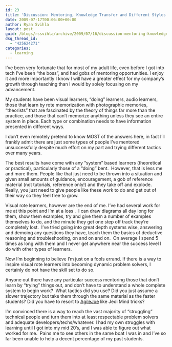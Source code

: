 ```yaml
---
id: 23
title: 'Discussion: Mentoring, Knowledge Transfer and Different Styles Of Learning'
date: 2009-07-17T00:06:00+00:00
author: Ryan Svihla
layout: post
guid: /blogs/rssvihla/archive/2009/07/16/discussion-mentoring-knowledge-transfer-and-different-styles-of-learning.aspx
dsq_thread_id:
  - "425624271"
categories:
  - learning
---
```

I&rsquo;ve been very fortunate that for most of my adult life, even before I got into tech I&rsquo;ve been &ldquo;the boss&rdquo;, and had gobs of mentoring opportunities. I enjoy it and more importantly I know I will have a greater effect for my company&#8217;s growth through teaching than I would by solely focusing on my advancement.

My students have been visual learners, &ldquo;doing&rdquo; learners, audio learners, those that learn by rote memorization with photographic memories, &ldquo;theorists&rdquo; that are fascinated by the theory of things far more than the practice, and those that can&rsquo;t memorize anything unless they see an entire system in place. Each type or combination needs to have information presented in different ways.

I don&rsquo;t even remotely pretend to know MOST of the answers here, in fact I&rsquo;ll frankly admit there are just some types of people I&rsquo;ve mentored unsuccessfully despite much effort on my part and trying different tactics over many years. 

The best results have come with any &ldquo;system&rdquo; based learners (theoretical or practical), particularly those of a &ldquo;doing&rdquo; bent.&nbsp; However, that is less me and more them. People like that just need to be thrown into a situation and given small amounts of guidance, encouragement, a gob of reference material (not tutorials, reference only!) and they take off and explode. Really, you just need to give people like these work to do and get out of their way so they feel free to grow.

Visual rote learners, however are the end of me. I&rsquo;ve had several work for me at this point and I&rsquo;m at a loss .&nbsp; I can draw diagrams all day long for them, show them examples, try and give them a number of examples themselves to do, and the minute they get one step off track they&rsquo;re completely lost.&nbsp; I&rsquo;ve tried going into great depth systems wise, answering and demoing any questions they have, teach them the basics of deductive reasoning and troubleshooting, on and on and on.&nbsp; On average I spend 5 times as long with them and I never get anywhere near the success level I do with other types of learners.&nbsp; 

Now I&rsquo;m beginning to believe I&rsquo;m just on a fools errand. If there is a way to inspire visual rote learners into becoming dynamic problem solvers, I certainly do not have the skill set to do so.

Anyone out there have any particular success mentoring those that don&rsquo;t learn by &ldquo;trying&rdquo; things out, and don&rsquo;t have to understand a whole complete system to begin work?&nbsp; What tactics did you use? Did you just assume a slower trajectory but take them through the same material as the faster students? Did you have to resort to <a href="/blogs/joe_ocampo/default.aspx" target="_blank">AgileJoe</a> like Jedi Mind tricks?

I&rsquo;m convinced there is a way to reach the vast majority of &#8220;struggling&#8221; technical people and turn them into at least respectable problem solvers and adequate developers/techs/whatever. I had my own struggles with learning until I got into my mid 20&rsquo;s, and I was able to figure out what worked for me.&nbsp; Pains me to see others in the same boat I was in and I&rsquo;ve so far been unable to help a decent percentage of my past students.